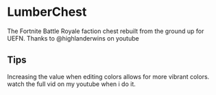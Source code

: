 # LumberChest
The Fortnite Battle Royale faction chest rebuilt from the ground up for UEFN. Thanks to @highlanderwins on youtube

## Tips
Increasing the value when editing colors allows for more vibrant colors.
watch the full vid on my youtube when i do it.
